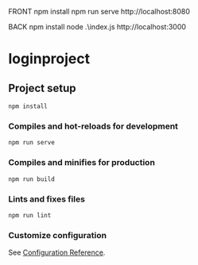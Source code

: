 FRONT
npm install
npm run serve
http://localhost:8080


BACK
npm install
node .\index.js
http://localhost:3000



# loginproject

## Project setup
```
npm install
```

### Compiles and hot-reloads for development
```
npm run serve
```

### Compiles and minifies for production
```
npm run build
```

### Lints and fixes files
```
npm run lint
```

### Customize configuration
See [Configuration Reference](https://cli.vuejs.org/config/).
